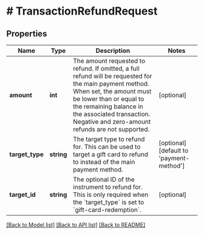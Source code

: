 # # TransactionRefundRequest

## Properties

Name | Type | Description | Notes
------------ | ------------- | ------------- | -------------
**amount** | **int** | The amount requested to refund.  If omitted, a full refund will be requested for the main payment method.  When set, the amount must be lower than or equal to the remaining balance in the associated transaction. Negative and zero-amount refunds are not supported. | [optional]
**target_type** | **string** | The target type to refund for. This can be used to target a gift card to refund to instead of the main payment method. | [optional] [default to 'payment-method']
**target_id** | **string** | The optional ID of the instrument to refund for. This is only required when the &#x60;target_type&#x60; is set to &#x60;gift-card-redemption&#x60;. | [optional]

[[Back to Model list]](../../README.md#models) [[Back to API list]](../../README.md#endpoints) [[Back to README]](../../README.md)
